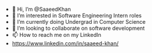 - 👋 Hi, I’m @SaaeedKhan
- 👀 I’m interested in Software Engineering Intern roles
- 🌱 I’m currently doing Undergrad in Computer Science
- 💞️ I’m looking to collaborate on software development
- 📫 How to reach me on my LinkedIn
- https://www.linkedin.com/in/saaeed-khan/

<!---
SaaeedK/SaaeedK is a ✨ special ✨ repository because its `README.md` (this file) appears on your GitHub profile.
You can click the Preview link to take a look at your changes.
--->
